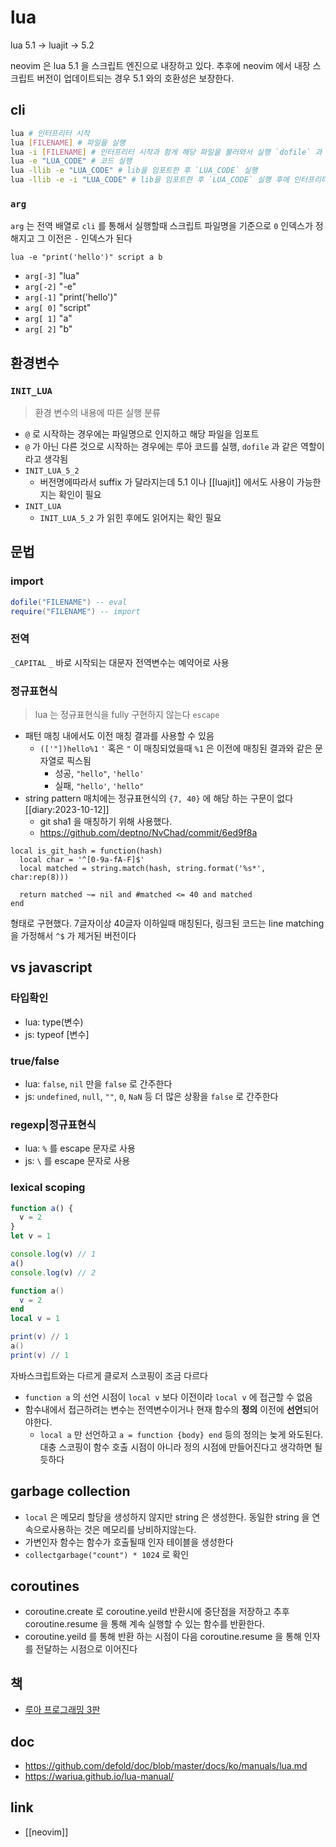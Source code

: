 # lua

lua 5.1 -> luajit -> 5.2

neovim 은 lua 5.1 을 스크립트 엔진으로 내장하고 있다. 추후에 neovim 에서 내장 스크립트 버전이 업데이트되는 경우 5.1 와의 호환성은 보장한다.

## cli
```sh 
lua # 인터프리터 시작
lua [FILENAME] # 파일을 실행
lua -i [FILENAME] # 인터프리터 시작과 함게 해당 파일을 불러와서 실행 `dofile` 과 같음
lua -e "LUA_CODE" # 코드 실행
lua -llib -e "LUA_CODE" # lib을 임포트한 후 `LUA_CODE` 실행
lua -llib -e -i "LUA_CODE" # lib을 임포트한 후 `LUA_CODE` 실행 후에 인터프리터 모드로 진입
```

### `arg`
`arg` 는 전역 배열로 `cli` 를 통해서 실행할때 스크립트 파일명을 기준으로 `0` 인덱스가 정해지고 그 이전은 `-` 인덱스가 된다
```
lua -e "print('hello')" script a b
```
- `arg[-3]` "lua"
- `arg[-2]` "-e"
- `arg[-1]` "print('hello')"
- `arg[ 0]` "script"
- `arg[ 1]` "a"
- `arg[ 2]` "b"

## 환경변수

### `INIT_LUA`
> 환경 변수의 내용에 따른 실행 분류
  - `@` 로 시작하는 경우에는 파일명으로 인지하고 해당 파일을 임포트
  - `@` 가 아닌 다른 것으로 시작하는 경우에는 루아 코드를 실행, `dofile` 과 같은 역할이라고 생각됨
- `INIT_LUA_5_2`
  - 버전명에따라서 suffix 가 달라지는데 5.1 이나 [[luajit]] 에서도 사용이 가능한지는 확인이 필요
- `INIT_LUA`
  - `INIT_LUA_5_2` 가 읽힌 후에도 읽어지는 확인 필요

## 문법

### import
```lua
dofile("FILENAME") -- eval
require("FILENAME") -- import
```

### 전역
`_CAPITAL` `_` 바로 시작되는 대문자 전역변수는 예약어로 사용

### 정규표현식
> lua 는 정규표현식을 fully 구현하지 않는다
`escape`
- 패턴 매칭 내에서도 이전 매칭 결과를 사용할 수 있음
  - `(['"])hello%1` `'` 혹은 `"` 이 매칭되었을때 `%1` 은 이전에 매칭된 결과와 같은 문자열로 픽스됨
    - 성공, `"hello"`, `'hello'`
    - 실패, `"hello'`, `'hello"`
- string pattern 매치에는 정규표현식의 `{7, 40}` 에 해당 하는 구문이 없다 [[diary:2023-10-12]]
  - git sha1 을 매칭하기 위해 사용했다.
  + https://github.com/deptno/NvChad/commit/6ed9f8a
```luajit
local is_git_hash = function(hash)
  local char = '^[0-9a-fA-F]$'
  local matched = string.match(hash, string.format('%s*', char:rep(8)))

  return matched ~= nil and #matched <= 40 and matched
end
```
형태로 구현했다. 7글자이상 40글자 이하일때 매칭된다, 링크된 코드는 line matching 을 가정해서 `^$` 가 제거된 버전이다

## vs javascript

### 타입확인
- lua: type(변수)
- js: typeof [변수]

### true/false
- lua: `false`, `nil` 만을 `false` 로 간주한다
- js: `undefined`, `null`, `""`, `0`, `NaN` 등 더 많은 상황을 `false` 로 간주한다

### regexp|정규표현식
- lua: `%` 를 escape 문자로 사용
- js: `\` 를 escape 문자로 사용

### lexical scoping
```javascript
function a() {
  v = 2
}
let v = 1

console.log(v) // 1
a()
console.log(v) // 2
```

```lua
function a()
  v = 2
end
local v = 1

print(v) // 1
a()
print(v) // 1
```
자바스크립트와는 다르게 클로저 스코핑이 조금 다르다
- `function a` 의 선언 시점이 `local v` 보다 이전이라 `local v` 에 접근할 수 없음
- 함수내에서 접근하려는 변수는 전역변수이거나 현재 함수의 **정의** 이전에 **선언**되어야한다.
  - `local a` 만 선언하고 `a = function {body} end` 등의 정의는 늦게 와도된다.
대충 스코핑이 함수 호출 시점이 아니라 정의 시점에 만들어진다고 생각하면 될 듯하다

## garbage collection
- `local` 은 메모리 할당을 생성하지 않지만 string 은 생성한다. 동일한 string 을 연속으로사용하는 것은 메모리를 낭비하지않는다.
- 가변인자 함수는 함수가 호출될때 인자 테이블을 생성한다
- `collectgarbage("count") * 1024` 로 확인

## coroutines
- coroutine.create 로 coroutine.yeild 반환시에 중단점을 저장하고 추후 coroutine.resume 을 통해 계속 실행할 수 있는 함수를 반환한다.
- coroutine.yeild 를 통해 반환 하는 시점이 다음 coroutine.resume 을 통해 인자를 전달하는 시점으로 이어진다

## 책
- [루아 프로그래밍 3판](https://www.aladin.co.kr/shop/wproduct.aspx?ItemId=43858872)
 
## doc
+ https://github.com/defold/doc/blob/master/docs/ko/manuals/lua.md
+ https://wariua.github.io/lua-manual/

## link
- [[neovim]]
